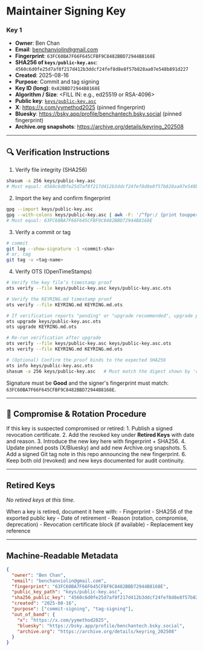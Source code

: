 # Maintainer Signing Key

### Key 1

-   **Owner**: Ben Chan
-   **Email**: benchanviolin@gmail.com
-   **Fingerprint**: `63FC60BA7F66F645CFBF9C8482BBD72944B8168E`
-   **SHA256 of `keys/public-key.asc`**:
    `4560c6d0fe25d7af8f217d412b3ddcf24fef8d8e8f57b828aa07e548b891d227`
-   **Created**: 2025-08-16
-   **Purpose**: Commit and tag signing
-   **Key ID (long)**: `0x82BBD72944B8168E`
-   **Algorithm / Size**: \<FILL IN: e.g., ed25519 or RSA-4096\>
-   **Public key**: [`keys/public-key.asc`](keys/public-key.asc)
-   **X**: https://x.com/yymethod2025 (pinned fingerprint)
-   **Bluesky**: https://bsky.app/profile/benchantech.bsky.social
    (pinned fingerprint)
-   **Archive.org snapshots**: https://archive.org/details/keyring_202508

------------------------------------------------------------------------

## 🔍 Verification Instructions

1)  Verify file integrity (SHA256)

``` bash
shasum -a 256 keys/public-key.asc
# Must equal: 4560c6d0fe25d7af8f217d412b3ddcf24fef8d8e8f57b828aa07e548b891d227
```

2)  Import the key and confirm fingerprint

``` bash
gpg --import keys/public-key.asc
gpg --with-colons keys/public-key.asc | awk -F: '/^fpr:/ {print toupper($10); exit}'
# Must equal: 63FC60BA7F66F645CFBF9C8482BBD72944B8168E
```

3)  Verify a commit or tag

``` bash
# commit
git log --show-signature -1 <commit-sha>
# or, tag
git tag -v <tag-name>
```

4)  Verify OTS (OpenTimeStamps)
   
``` bash
# Verify the key file’s timestamp proof
ots verify --file keys/public-key.asc keys/public-key.asc.ots

# Verify the KEYRING.md timestamp proof
ots verify --file KEYRING.md KEYRING.md.ots

# If verification reports "pending" or "upgrade recommended", upgrade proofs:
ots upgrade keys/public-key.asc.ots
ots upgrade KEYRING.md.ots

# Re-run verification after upgrade
ots verify --file keys/public-key.asc keys/public-key.asc.ots
ots verify --file KEYRING.md KEYRING.md.ots

# (Optional) Confirm the proof binds to the expected SHA256
ots info keys/public-key.asc.ots
shasum -a 256 keys/public-key.asc   # Must match the digest shown by 'ots info'
```

Signature must be **Good** and the signer's fingerprint must match:
`63FC60BA7F66F645CFBF9C8482BBD72944B8168E`.

------------------------------------------------------------------------

## 🚨 Compromise & Rotation Procedure

If this key is suspected compromised or retired: 1. Publish a signed
revocation certificate. 2. Add the revoked key under **Retired Keys**
with date and reason. 3. Introduce the new key here with fingerprint +
SHA256. 4. Update pinned posts (X/Bluesky) and add new Archive.org
snapshots. 5. Add a signed Git tag note in this repo announcing the new
fingerprint. 6. Keep both old (revoked) and new keys documented for
audit continuity.

------------------------------------------------------------------------

## Retired Keys

*No retired keys at this time.*

When a key is retired, document it here with: - Fingerprint - SHA256 of
the exported public key - Date of retirement - Reason (rotation,
compromise, deprecation) - Revocation certificate block (if available) -
Replacement key reference

------------------------------------------------------------------------

## Machine-Readable Metadata

``` json
{
  "owner": "Ben Chan",
  "email": "benchanviolin@gmail.com",
  "fingerprint": "63FC60BA7F66F645CFBF9C8482BBD72944B8168E",
  "public_key_path": "keys/public-key.asc",
  "sha256_public_key": "4560c6d0fe25d7af8f217d412b3ddcf24fef8d8e8f57b828aa07e548b891d227",
  "created": "2025-08-16",
  "purpose": ["commit-signing", "tag-signing"],
  "out_of_band": {
    "x": "https://x.com/yymethod2025",
    "bluesky": "https://bsky.app/profile/benchantech.bsky.social",
    "archive.org": "https://archive.org/details/keyring_202508"
  }
}
```
